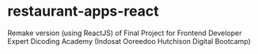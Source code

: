 # restaurant-apps-react
Remake version (using ReactJS) of Final Project for Frontend Developer Expert Dicoding Academy (Indosat Ooreedoo Hutchison Digital Bootcamp)
